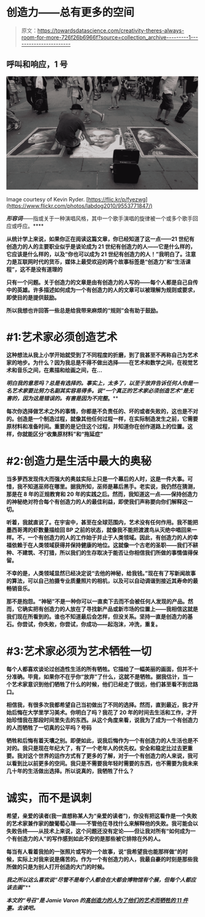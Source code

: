 # 创造力——总有更多的空间

> 原文：<https://towardsdatascience.com/creativity-theres-always-room-for-more-726f26b6966f?source=collection_archive---------1----------------------->

## 呼叫和响应，1 号

![](img/c6c56efdf1fe9f872556074847ae3795.png)

Image courtesy of Kevin Ryder. [https://flic.kr/p/fyezwg](https://www.flickr.com/photos/labdog2010/9553771847/)

***形容词***——指或关于一种演唱风格，其中一个歌手演唱的旋律被一个或多个歌手回应或呼应。****

****从统计学上来说，如果你正在阅读这篇文章，你已经知道了这一点——21 世纪有创造力的人的主要职业似乎是谈论成为 21 世纪有创造力的人——它是什么样的，它应该是什么样的，以及“你也可以成为 21 世纪有创造力的人！”我明白了。注意力是互联网时代的货币，媒体上最受欢迎的两个故事标签是“创造力”和“生活课程”，这不是没有道理的****

****只有一个问题。关于创造力的文章是由有创造力的人写的——每个人都是自己自传中的英雄。许多描述如何成为一个有创造力的人的文章可以被理解为规则或要求，即使目的是提供鼓励。****

****所以我想也许回答一些总是给我带来麻烦的“规则”会有助于鼓励。****

# ****#1:艺术家必须创造艺术****

****这种想法从我上小学开始就受到了不同程度的折磨，到了我甚至不再称自己为艺术家的地步。为什么？因为我总是不得不做出选择——在艺术和数学之间，在视觉艺术和音乐之间，在素描和绘画之间，在…****

****明白我的意思吗？总是有选择的。事实上，太多了，以至于放弃告诉任何人你是一名艺术家要比努力名副其实容易得多。说“一个真正的艺术家必须创造艺术”是无害的，因为这是错误的。有害是因为*不完整*。****

****每次你选择做艺术之外的事情，你都是不负责任的、坏的或者失败的，这也是不对的。创造是一个制造过程，就像其他任何过程一样，在实际制造发生之前，它需要原材料和准备时间。重要的是记住这个过程，并知道你在创作道路上的位置。这样，你就能区分“收集原材料”和“拖延症”****

# ****#2:创造力是生活中最大的奥秘****

****当多萝西发现伟大而强大的奥兹实际上只是一个幕后的人时，这是一件大事。可惜，我不知道巫师在哪里。据我所知，巫师是幕后黑手。老实说，我仍然在猜测，那是在 8 年的正规教育和 20 年的实践之后。然而，我知道这一点——保持创造力的神秘绝对符合每个有创造力的人的最佳利益，即使我们声称要向你们解释这一切。****

****听着，我就直说了。在宇宙中，甚至在全球范围内，艺术没有任何作用。我不能把墨西哥湾的虾数量描绘回 BP 之前的状态，就像我不能把渡渡鸟从灭绝中唱回来一样。不，一个有创造力的人的工作始于并止于人类领域。因此，有创造力的人的幸福依赖于在人类领域获得并保持健康的地位。这就像一个古老的圣职——我们不耕种、不建筑、不打猎，所以我们的生存取决于能否让你相信我们所做的事情值得保留。****

****不幸的是，人类领域显然已经决定说“去他的神秘，给我钱。”现在有了写新闻故事的算法，可以自己拍摄专业质量照片的相机，以及可以自动调谐到接近其寿命的最畅销音乐。****

****那不是抱怨。“神秘”不是一种你可以一直卖下去而不会被任何人发现的产品。然而，它确实把有创造力的人放在了寻找新产品或新市场的位置上——我相信这就是我们现在所看到的。谁也不知道最后会怎样，但没关系。坚持一直是创造力的基石。你尝试，你失败，你尝试，你成功——起泡沫，冲洗，重复。****

# ****#3:艺术家必须为艺术牺牲一切****

****每个人都喜欢谈论过创造性生活的所有牺牲。它描绘了一幅美丽的画面，但并不十分准确。毕竟，如果你不在乎你“放弃”了什么，这就不是牺牲。据我估计，当一个艺术家意识到他们牺牲了什么的时候，他们已经走了很远，他们甚至看不到岔路口。****

****相信我，有很多次我都希望自己当初做出了不同的选择。然而，直到最近，我才开始后悔在大学里学习美术。你明白了吗？我花了 20 年的时间去生活和工作，才开始珍惜我在那段时间里失去的东西。从这个角度来看，说我为了成为一个有创造力的人而牺牲了一切真的公平吗？号码****

****牺牲和后悔有着天壤之别。即便如此，说我后悔作为一个有创造力的人生活也是不对的。我只是现在年纪大了，有了一个老年人的优先权。安全和稳定比过去更重要。我对这个世界的运作方式有了更多的了解，对于一个有创造力的人来说，我可以看到比以前更多的空间。我只是不需要我年轻时需要的东西，也不需要为我未来几十年的生活做出选择。所以说真的，我牺牲了什么？****

# ****诚实，而不是讽刺****

****希望，亲爱的读者(我一直想称某人为“亲爱的读者”)，你没有把这看作是一个失败的艺术家兼作家的酸葡萄心理——不管他在寻找什么来解释他的失败。我可能会以失败告终——从技术上来说，这个问题还没有定论——但让我对所有“如何成为一个有创造力的人”的写作感到如此不安的是那些被它排除在外的人。****

****每当有人看着我拍的一张照片或写的一个故事，说“我希望我也能那样做”的时候，实际上对我来说是痛苦的。作为一个有创造力的人，我最自豪的时刻是那些我所做的只是为别人打开创造的大门的时候。****

****我之所以这么喜欢说“尽管不是每个人都会在大都会博物馆有个展，但每个人都应该去画*”*****

*****本文的“号召”是 Jamie Varon 的[高创造力的人为了他们的艺术而牺牲的 11 件事](https://medium.com/@jamievaron/11-things-highly-creative-people-sacrifice-for-their-art-3d7c5e6609cb#.3flzx7pyk)。去读吧。*****